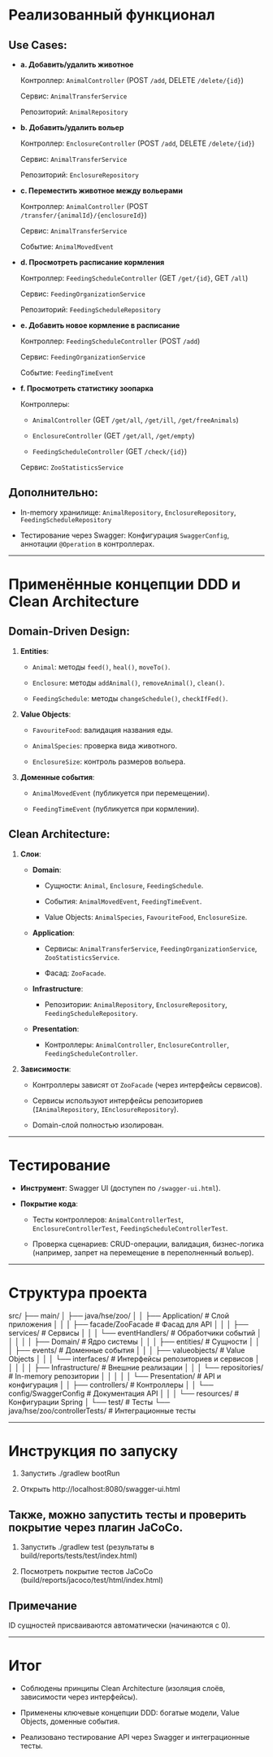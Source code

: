 # Реализованный функционал

## Use Cases:

- **a. Добавить/удалить животное**  

  Контроллер: `AnimalController` (POST `/add`, DELETE `/delete/{id}`)  

  Сервис: `AnimalTransferService`  

  Репозиторий: `AnimalRepository`

- **b. Добавить/удалить вольер**  

  Контроллер: `EnclosureController` (POST `/add`, DELETE `/delete/{id}`)  

  Сервис: `AnimalTransferService`  

  Репозиторий: `EnclosureRepository`

- **c. Переместить животное между вольерами**  

  Контроллер: `AnimalController` (POST `/transfer/{animalId}/{enclosureId}`)  

  Сервис: `AnimalTransferService`  

  Событие: `AnimalMovedEvent`


- **d. Просмотреть расписание кормления**  

  Контроллер: `FeedingScheduleController` (GET `/get/{id}`, GET `/all`)  

  Сервис: `FeedingOrganizationService`  

  Репозиторий: `FeedingScheduleRepository`

- **e. Добавить новое кормление в расписание**  

  Контроллер: `FeedingScheduleController` (POST `/add`)  

  Сервис: `FeedingOrganizationService`  

  Событие: `FeedingTimeEvent`

- **f. Просмотреть статистику зоопарка**  

  Контроллеры: 

  - `AnimalController` (GET `/get/all`, `/get/ill`, `/get/freeAnimals`)  

  - `EnclosureController` (GET `/get/all`, `/get/empty`)

  - `FeedingScheduleController` (GET `/check/{id}`)
  
  Сервис: `ZooStatisticsService`

## Дополнительно:

- In-memory хранилище: `AnimalRepository`, `EnclosureRepository`, `FeedingScheduleRepository`

- Тестирование через Swagger: Конфигурация `SwaggerConfig`, аннотации `@Operation` в контроллерах.

---

# Применённые концепции DDD и Clean Architecture

## Domain-Driven Design:

1. **Entities**:

   - `Animal`: методы `feed()`, `heal()`, `moveTo()`.

   - `Enclosure`: методы `addAnimal()`, `removeAnimal()`, `clean()`.

   - `FeedingSchedule`: методы `changeSchedule()`, `checkIfFed()`.

2. **Value Objects**:

   - `FavouriteFood`: валидация названия еды.

   - `AnimalSpecies`: проверка вида животного.

   - `EnclosureSize`: контроль размеров вольера.

3. **Доменные события**:

   - `AnimalMovedEvent` (публикуется при перемещении).

   - `FeedingTimeEvent` (публикуется при кормлении).

## Clean Architecture:

1. **Слои**:

   - **Domain**: 

     - Сущности: `Animal`, `Enclosure`, `FeedingSchedule`.

     - События: `AnimalMovedEvent`, `FeedingTimeEvent`.

     - Value Objects: `AnimalSpecies`, `FavouriteFood`, `EnclosureSize`.

   - **Application**: 

     - Сервисы: `AnimalTransferService`, `FeedingOrganizationService`, `ZooStatisticsService`.

     - Фасад: `ZooFacade`.

   - **Infrastructure**: 

     - Репозитории: `AnimalRepository`, `EnclosureRepository`, `FeedingScheduleRepository`.

   - **Presentation**: 

     - Контроллеры: `AnimalController`, `EnclosureController`, `FeedingScheduleController`.

2. **Зависимости**:

   - Контроллеры зависят от `ZooFacade` (через интерфейсы сервисов).

   - Сервисы используют интерфейсы репозиториев (`IAnimalRepository`, `IEnclosureRepository`).

   - Domain-слой полностью изолирован.

---

# Тестирование

- **Инструмент**: Swagger UI (доступен по `/swagger-ui.html`).

- **Покрытие кода**: 

  - Тесты контроллеров: `AnimalControllerTest`, `EnclosureControllerTest`, `FeedingScheduleControllerTest`.

  - Проверка сценариев: CRUD-операции, валидация, бизнес-логика (например, запрет на перемещение в переполненный вольер).

---

# Структура проекта
src/
├── main/
│ ├── java/hse/zoo/
│ │ ├── Application/ # Слой приложения
│ │ │ ├── facade/ZooFacade # Фасад для API
│ │ │ ├── services/ # Сервисы
│ │ │ └── eventHandlers/ # Обработчики событий
│ │ │
│ │ ├── Domain/ # Ядро системы
│ │ │ ├── entities/ # Сущности
│ │ │ ├── events/ # Доменные события
│ │ │ ├── valueobjects/ # Value Objects
│ │ │ └── interfaces/ # Интерфейсы репозиториев и сервисов
│ │ │
│ │ ├── Infrastructure/ # Внешние реализации
│ │ │ └── repositories/ # In-memory репозитории
│ │ │
│ │ └── Presentation/ # API и конфигурация
│ │   ├── controllers/ # Контроллеры
│ │   └── config/SwaggerConfig # Документация API
│ │
│ └── resources/ # Конфигурации Spring
│
└── test/ # Тесты
  └── java/hse/zoo/controllerTests/ # Интеграционные тесты

---

# Инструкция по запуску

1. Запустить ./gradlew bootRun

2. Открыть http://localhost:8080/swagger-ui.html

## Также, можно запустить тесты и проверить покрытие через плагин JaCoCo.

1. Запустить ./gradlew test (результаты в build/reports/tests/test/index.html)

2. Посмотреть покрытие тестов JaCoCo (build/reports/jacoco/test/html/index.html)

## Примечание

ID сущностей присваиваются автоматически (начинаются с 0).

---

# Итог

- Соблюдены принципы Clean Architecture (изоляция слоёв, зависимости через интерфейсы).

- Применены ключевые концепции DDD: богатые модели, Value Objects, доменные события.

- Реализовано тестирование API через Swagger и интеграционные тесты.